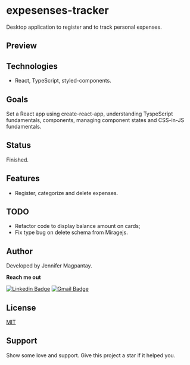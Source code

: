 # expesenses-tracker

Desktop application to register and to track personal expenses.

 
## Preview


## Technologies

- React, TypeScript, styled-components.

## Goals

Set a React app using create-react-app, understanding TyspeScript fundamentals, components, managing component states and CSS-in-JS fundamentals.

## Status

Finished.

## Features

- Register, categorize and delete expenses.

## TODO

- Refactor code to display balance amount on cards;
- Fix type bug on delete schema from Miragejs.

## Author

Developed by Jennifer Magpantay.

**Reach me out** 

[![Linkedin Badge](https://img.shields.io/badge/-Jennifer-blue?style=flat-square&logo=Linkedin&logoColor=white&link=https://www.linkedin.com/in/jennifermagpantay/)](https://www.linkedin.com/in/jennifermagpantay/) [![Gmail Badge](https://img.shields.io/badge/-jennifer.magpantay@gmail.com-c14438?style=flat-square&logo=Gmail&logoColor=white&link=mailto:jennifer.magpantay@gmail.com)](mailto:jennifer.magpantay@gmail.com)

## License

[MIT](https://choosealicense.com/licenses/mit/)

## Support

Show some love and support. Give this project a star if it helped you.

